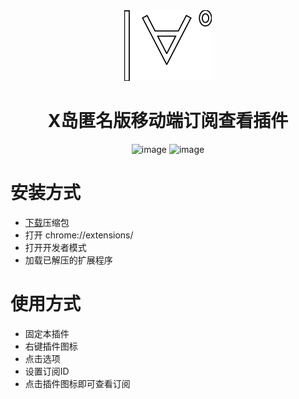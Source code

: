 <div align="center">
  <img src="public/icon.png" alt="logo"/>
  <h1> X岛匿名版移动端订阅查看插件</h1>
  <img width="200" alt="image" src="https://github.com/tiamed/nmbxd-feed-viewer-extension/assets/20151080/bd3152f6-8a8f-4277-bf30-e71eaf2a28b1">
  <img width="400" alt="image" src="https://github.com/tiamed/nmbxd-feed-viewer-extension/assets/20151080/04c63b2c-ff2a-4604-bbb2-f795c45ea906">
</div>

# 安装方式
- [下载](https://github.com/tiamed/nmbxd-feed-viewer-extension/releases)压缩包
- 打开 chrome://extensions/
- 打开开发者模式
- 加载已解压的扩展程序

# 使用方式
- 固定本插件
- 右键插件图标
- 点击选项
- 设置订阅ID
- 点击插件图标即可查看订阅
